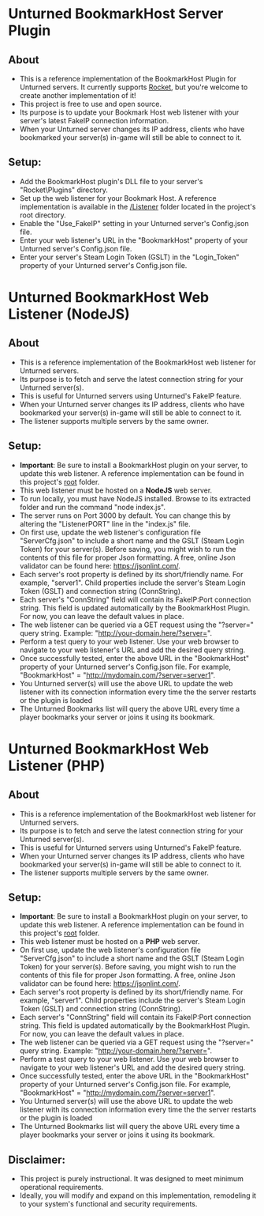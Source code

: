 # Unturned BookmarkHost Server Plugin

## About
- This is a reference implementation of the BookmarkHost Plugin for Unturned servers. It currently supports [Rocket](https://github.com/SmartlyDressedGames/Legally-Distinct-Missile), but you're welcome to create another implementation of it!
- This project is free to use and open source.
- Its purpose is to update your Bookmark Host web listener with your server's latest FakeIP connection information.
- When your Unturned server changes its IP address, clients who have bookmarked your server(s) in-game will still be able to connect to it.

## Setup:
- Add the BookmarkHost plugin's DLL file to your server's "Rocket\Plugins" directory.
- Set up the web listener for your Bookmark Host. A reference implementation is available in the [/Listener](https://github.com/PandahutMushy/BookmarkHostPlugin/tree/master/Listener) folder located in the project's root directory. 
- Enable the "Use_FakeIP" setting in your Unturned server's Config.json file.
- Enter your web listener's URL in the "BookmarkHost" property of your Unturned server's Config.json file.
- Enter your server's Steam Login Token (GSLT) in the "Login_Token" property of your Unturned server's Config.json file.



# Unturned BookmarkHost Web Listener (NodeJS)

## About
- This is a reference implementation of the BookmarkHost web listener for Unturned servers.
- Its purpose is to fetch and serve the latest connection string for your Unturned server(s).
- This is useful for Unturned servers using Unturned's FakeIP feature.
- When your Unturned server changes its IP address, clients who have bookmarked your server(s) in-game will still be able to connect to it.
- The listener supports multiple servers by the same owner.

## Setup:
- **Important**: Be sure to install a BookmarkHost plugin on your server, to update this web listener. A reference implementation can be found in this project's [root](https://github.com/PandahutMushy/BookmarkHostPlugin/tree/master) folder.
- This web listener must be hosted on a **NodeJS** web server.
- To run locally, you must have NodeJS installed. Browse to its extracted folder and run the command "node index.js".
- The server runs on Port 3000 by default. You can change this by altering the "ListenerPORT" line in the "index.js" file.
- On first use, update the web listener's configuration file "ServerCfg.json" to include a short name and the GSLT (Steam Login Token) for your server(s). Before saving, you might wish to run the contents of this file for proper Json formatting. A free, online Json validator can be found here: https://jsonlint.com/. 
- Each server's root property is defined by its short/friendly name. For example, "server1". Child properties include the server's Steam Login Token (GSLT) and connection string (ConnString).
- Each server's "ConnString" field will contain its FakeIP:Port connection string. This field is updated automatically by the BookmarkHost Plugin. For now, you can leave the default values in place.
- The web listener can be queried via a GET request using the "?server=" query string. Example: "http://your-domain.here/?server=<shortname>".
- Perform a test query to your web listener. Use your web browser to navigate to your web listener's URL and add the desired query string.
- Once successfully tested, enter the above URL in the "BookmarkHost" property of your Unturned server's Config.json file. For example, "BookmarkHost" = "http://mydomain.com/?server=server1".
- You Unturned server(s) will use the above URL to update the web listener with its connection information every time the the server restarts or the plugin is loaded
- The Unturned Bookmarks list will query the above URL every time a player bookmarks your server or joins it using its bookmark.



# Unturned BookmarkHost Web Listener (PHP)

## About
- This is a reference implementation of the BookmarkHost web listener for Unturned servers.
- Its purpose is to fetch and serve the latest connection string for your Unturned server(s).
- This is useful for Unturned servers using Unturned's FakeIP feature.
- When your Unturned server changes its IP address, clients who have bookmarked your server(s) in-game will still be able to connect to it.
- The listener supports multiple servers by the same owner.

## Setup:
- **Important**: Be sure to install a BookmarkHost plugin on your server, to update this web listener. A reference implementation can be found in this project's [root](https://github.com/PandahutMushy/BookmarkHostPlugin/tree/master) folder.
- This web listener must be hosted on a **PHP** web server.
- On first use, update the web listener's configuration file "ServerCfg.json" to include a short name and the GSLT (Steam Login Token) for your server(s). Before saving, you might wish to run the contents of this file for proper Json formatting. A free, online Json validator can be found here: https://jsonlint.com/. 
- Each server's root property is defined by its short/friendly name. For example, "server1". Child properties include the server's Steam Login Token (GSLT) and connection string (ConnString).
- Each server's "ConnString" field will contain its FakeIP:Port connection string. This field is updated automatically by the BookmarkHost Plugin. For now, you can leave the default values in place.
- The web listener can be queried via a GET request using the "?server=" query string. Example: "http://your-domain.here/?server=<shortname>".
- Perform a test query to your web listener. Use your web browser to navigate to your web listener's URL and add the desired query string.
- Once successfully tested, enter the above URL in the "BookmarkHost" property of your Unturned server's Config.json file. For example, "BookmarkHost" = "http://mydomain.com/?server=server1".
- You Unturned server(s) will use the above URL to update the web listener with its connection information every time the the server restarts or the plugin is loaded
- The Unturned Bookmarks list will query the above URL every time a player bookmarks your server or joins it using its bookmark.



## Disclaimer:
- This project is purely instructional. It was designed to meet minimum operational requirements.
- Ideally, you will modify and expand on this implementation, remodeling it to your system's functional and security requirements.
